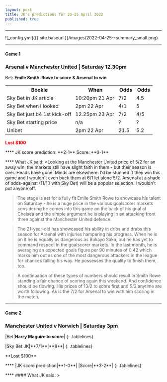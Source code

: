 ```yaml
---
layout: post
title: JK's predictions for 23-25 April 2022
published: true
---
```

****
![_config.yml]({{ site.baseurl }}/images/2022-04-25--summary_small.png)

****

#### Game 1
### Arsenal v Manchester United | Saturday 12.30pm

Bet: **Emile Smith-Rowe to score & Arsenal to win**  

<html>
<head>
<style>
table {
  border-collapse: collapse;
  width: 100%;
}

th {
  text-align: left;
}
th {
        font-weight: bold;
}
    </style></style>
</head>
<body>
<table>
    <tr>
      <th>Bookie</th>
      <th>When</th>
      <th>Odds</th>
      <th>Odds</th>
    </tr>
    <tr>
      <td>Sky Bet in JK article</td>
      <td>10:20pm 21 Apr</td>
      <td>7/2</td>
      <td>4.5</td>
    </tr>
    <tr>
      <td>Sky Bet when I looked</td>
      <td>2pm 22 Apr</td>
      <td>4/1</td>
	  <td>5</td>
      </tr>
    <tr>
      <td>Sky Bet just b4 1st kick-off</td>
      <td>12.25pm 23 Apr</td>
      <td>7/2</td>
      <td>4/5</td>
    </tr>
    <tr>
      <td>Sky Bet starting price</td>
      <td>n/a</td>
      <td>?</td>
      <td>?</td>
    </tr>
    <tr>
      <td>Unibet</td>
      <td>2pm 22 Apr</td>
      <td>21.5</td>
      <td>5.2</td>
    </tr>
</table>

</body>
</html>
<html>
<body>
<p>
<font color="red">
<b>Lost $100</b>
</font>
</p>
</body>
</html>
****
JK score prediction: **2-1**
Score: **0-1**
<p></p>
****
What JK said:
>Looking at the Manchester United price of 5/2 for an away win, the markets still have slight faith in them - but their season is over. Heads have gone. Minds are elsewhere. I'd be stunned if they win this game and I wouldn't even back them at 6/1 let alone 5/2. Arsenal at a shade of odds-against (11/10 with Sky Bet) will be a popular selection. I wouldn't put anyone off.

>The stage is set for a fully fit Emile Smith Rowe to showcase his talent on Saturday - he is a huge price in the various goalscorer markets considering he comes into this game on the back of his goal at Chelsea and the simple argument he is playing in an attacking front three against the Manchester United defence.

>The 21-year-old has showcased his ability in dribs and drabs this season for Arsenal with injuries hampering his progress. When he is on it he is equally as dangerous as Bukayo Saka, but he has yet to command respect in the goalscorer markets. In the last month, he is averaging an expected goals figure per 90 minutes of 0.42 which marks him out as one of the most dangerous attackers in the league for chances falling his way. He possesses the quality to finish them, too.

>A continuation of these types of numbers should result in Smith Rowe standing a fair chance of scoring again this weekend. And confidence should be flowing. His prices of 13/2 to score first and 5/2 anytime are worth following. As is the 7/2 for Arsenal to win with him scoring in the match.

****

#### Game 2
### Manchester United v Norwich | Saturday 3pm

<style>
.tablelines table, .tablelines td, .tablelines th 
td {
    padding-right: 5px;
}
td {
    padding-left: 5px;
}
</style>
|Bet|**Harry Maguire to score**|
{: .tablelines}
<p></p>
<style>
.tablelines table, .tablelines td, .tablelines th 
td {
    padding-right: 5px;
}
td {
    padding-left: 5px;
}
</style>
|Sky Bet JK|**7/1**|**8**|
{: .tablelines}
<p></p>
**Lost $100**
<p></p>
****
<style>
.tablelines table, .tablelines td, .tablelines th 
td {
    padding-right: 5px;
}
td {
    padding-left: 5px;
}
</style>
|JK score prediction|**1-0**|
|Score|**3-2**|
{: .tablelines}
<p></p>
****
#### What JK said:
>
